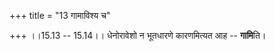 +++
title = "13 गामाविश्य च"

+++
।।15.13 -- 15.14।। धेनोरावेशो न भूतधारणे कारणमित्यत आह -- **गामि**ति।
